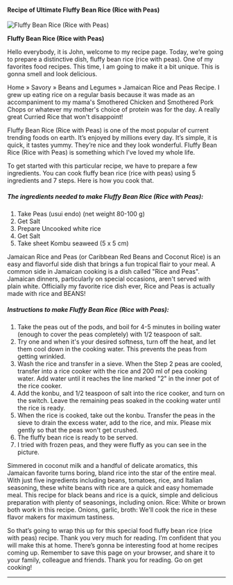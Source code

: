             

#### Recipe of Ultimate Fluffy Bean Rice (Rice with Peas)

![Fluffy Bean Rice (Rice with Peas)](https://img-global.cpcdn.com/recipes/6535420463546368/751x532cq70/fluffy-bean-rice-rice-with-peas-recipe-main-photo.jpg)

**Fluffy Bean Rice (Rice with Peas)**

Hello everybody, it is John, welcome to my recipe page. Today, we’re going to prepare a distinctive dish, fluffy bean rice (rice with peas). One of my favorites food recipes. This time, I am going to make it a bit unique. This is gonna smell and look delicious.

Home » Savory » Beans and Legumes » Jamaican Rice and Peas Recipe. I grew up eating rice on a regular basis because it was made as an accompaniment to my mama's Smothered Chicken and Smothered Pork Chops or whatever my mother's choice of protein was for the day. A really great Curried Rice that won't disappoint!

Fluffy Bean Rice (Rice with Peas) is one of the most popular of current trending foods on earth. It’s enjoyed by millions every day. It’s simple, it is quick, it tastes yummy. They’re nice and they look wonderful. Fluffy Bean Rice (Rice with Peas) is something which I’ve loved my whole life.

To get started with this particular recipe, we have to prepare a few ingredients. You can cook fluffy bean rice (rice with peas) using 5 ingredients and 7 steps. Here is how you cook that.

##### The ingredients needed to make Fluffy Bean Rice (Rice with Peas):

1.  Take Peas (usui endo) (net weight 80-100 g)
2.  Get Salt
3.  Prepare Uncooked white rice
4.  Get Salt
5.  Take sheet Kombu seaweed (5 x 5 cm)

Jamaican Rice and Peas (or Caribbean Red Beans and Coconut Rice) is an easy and flavorful side dish that brings a fun tropical flair to your meal. A common side in Jamaican cooking is a dish called "Rice and Peas". Jamaican dinners, particularly on special occasions, aren't served with plain white. Officially my favorite rice dish ever, Rice and Peas is actually made with rice and BEANS!

##### Instructions to make Fluffy Bean Rice (Rice with Peas):

1.  Take the peas out of the pods, and boil for 4-5 minutes in boiling water (enough to cover the peas completely) with 1/2 teaspoon of salt.
2.  Try one and when it's your desired softness, turn off the heat, and let them cool down in the cooking water. This prevents the peas from getting wrinkled.
3.  Wash the rice and transfer in a sieve. When the Step 2 peas are cooled, transfer into a rice cooker with the rice and 200 ml of pea cooking water. Add water until it reaches the line marked "2" in the inner pot of the rice cooker.
4.  Add the konbu, and 1/2 teaspoon of salt into the rice cooker, and turn on the switch. Leave the remaining peas soaked in the cooking water until the rice is ready.
5.  When the rice is cooked, take out the konbu. Transfer the peas in the sieve to drain the excess water, add to the rice, and mix. Please mix gently so that the peas won't get crushed.
6.  The fluffy bean rice is ready to be served.
7.  I tried with frozen peas, and they were fluffy as you can see in the picture.

Simmered in coconut milk and a handful of delicate aromatics, this Jamaican favorite turns boring, bland rice into the star of the entire meal. With just five ingredients including beans, tomatoes, rice, and Italian seasoning, these white beans with rice are a quick and easy homemade meal. This recipe for black beans and rice is a quick, simple and delicious preparation with plenty of seasonings, including onion. Rice: White or brown both work in this recipe. Onions, garlic, broth: We'll cook the rice in these flavor makers for maximum tastiness.

So that’s going to wrap this up for this special food fluffy bean rice (rice with peas) recipe. Thank you very much for reading. I’m confident that you will make this at home. There’s gonna be interesting food at home recipes coming up. Remember to save this page on your browser, and share it to your family, colleague and friends. Thank you for reading. Go on get cooking!

* * *